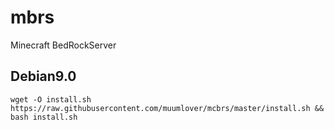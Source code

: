 # mbrs
Minecraft BedRockServer

## Debian9.0

    wget -O install.sh https://raw.githubusercontent.com/muumlover/mcbrs/master/install.sh && bash install.sh
